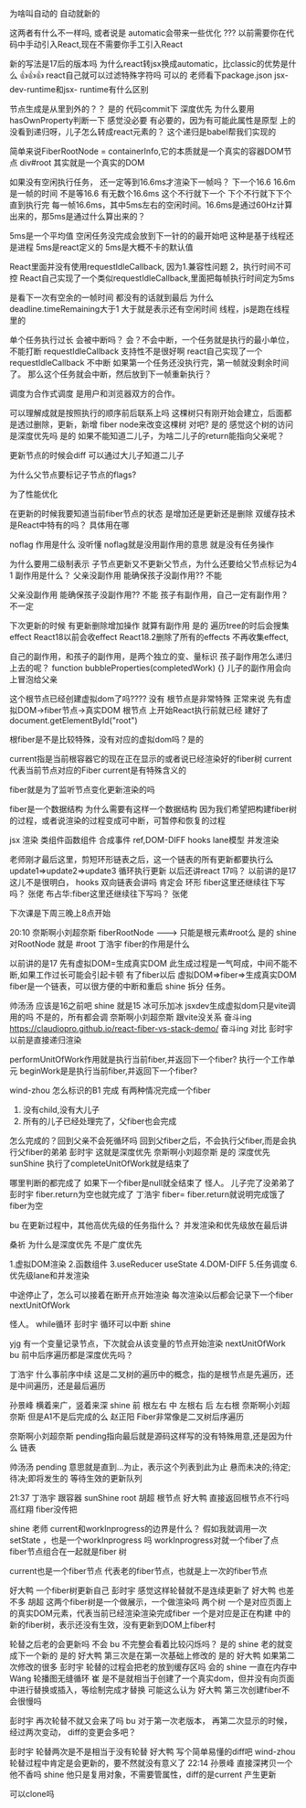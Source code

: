 为啥叫自动的 自动就新的

这两者有什么不一样吗, 或者说是 automatic会带来一些优化 ???
以前需要你在代码中手动引入React,现在不需要你手工引入React

新的写法是17后的版本吗
为什么react转jsx换成automatic，比classic的优势是什么
👍👍👍
react自己就可以过滤特殊字符吗 可以的
老师看下package.json
jsx-dev-runtime和jsx- runtime有什么区别



节点生成是从里到外的？？
是的
代码commit下
深度优先
为什么要用hasOwnProperty判断一下 感觉没必要
有必要的，因为有可能此属性是原型 上的
没看到递归呀，儿子怎么转成react元素的？
这个递归是babel帮我们实现的



简单来说FiberRootNode = containerInfo,它的本质就是一个真实的容器DOM节点 div#root
其实就是一个真实的DOM



如果没有空闲执行任务， 还一定等到16.6ms才渲染下一帧吗？
下一个16.6
16.6m 是一帧的时间 不是等16.6
有无数个16.6ms 这个不行就下一个 下个不行就下下个
直到执行完
每一帧16.6ms，其中5ms左右的空闲时间。16.6ms是通过60Hz计算出来的，那5ms是通过什么算出来的？

5ms是一个平均值 
空闲任务没完成会放到下一针的的最开始吧
这种是基于线程还是进程
5ms是react定义的
5ms是大概不卡的默认值

React里面并没有使用requestIdleCallback, 
因为1.兼容性问题 2，执行时间不可控
React自己实现了一个类似requestIdleCallback,里面把每帧执行时间定为5ms

是看下一次有空余的一帧时间
都没有的话就到最后
为什么deadline.timeRemaining大于1
大于就是表示还有空闲时间
线程，js是跑在线程里的

单个任务执行过长 会被中断吗？
会？不会中断，一个任务就是执行的最小单位，不能打断
requestIdleCallback 支持性不是很好啊
react自己实现了一个requestIdleCallback
不中断
如果第一个任务还没执行完，第一帧就没剩余时间了。
那么这个任务就会中断，然后放到下一帧重新执行？

调度为合作式调度
是用户和浏览器双方的合作。

可以理解成就是按照执行的顺序前后联系上吗
这棵树只有刚开始会建立，后面都是透过删除，更新，新增 fiber node来改变这棵树 对吧?
是的
感觉这个树的访问是深度优先吗
是的
如果不能知道二儿子，为啥二儿子的return能指向父亲呢？

更新节点的时候会diff
可以通过大儿子知道二儿子


为什么父节点要标记子节点的flags?

为了性能优化

在更新的时候我要知道当前fiber节点的状态  是增加还是更新还是删除
双缓存技术是React中特有的吗？
具体用在哪


noflag 作用是什么 没听懂
noflag就是没用副作用的意思 就是没有任务操作

为什么要用二级制表示
子节点更新又不更新父节点，为什么还要给父节点标记为4
1
副作用是什么？
父亲没副作用 能确保孩子没副作用??
不能



父亲没副作用 能确保孩子没副作用?? 不能
孩子有副作用，自己一定有副作用？ 不一定



下次更新的时候 有更新删除增加操作 就算有副作用 是的
遍历tree的时后会搜集 effect
React18以前会收effect
React18.2删除了所有的effects
不再收集effect,


自己的副作用，和孩子的副作用，是两个独立的变、量标识
孩子副作用怎么递归上去的呢？
function bubbleProperties(completedWork) {}
儿子的副作用会向上冒泡给父亲




这个根节点已经创建虚拟dom了吗????
没有
根节点是非常特殊
正常来说
先有虚拟DOM->fiber节点->真实DOM
根节点 上开始React执行前就已经 建好了document.getElementById("root")


根fiber是不是比较特殊，没有对应的虚拟dom吗？是的


current指是当前根容器它的现在正在显示的或者说已经渲染好的fiber树
current代表当前节点对应的Fiber
current是有特殊含义的

fiber就是为了监听节点变化更新渲染的吗

fiber是一个数据结构
为什么需要有这样一个数据结构
因为我们希望把构建fiber树的过程，或者说渲染的过程变成可中断，可暂停和恢复的过程

jsx
渲染
类组件函数组件
合成事件
ref,DOM-DIFF
hooks
lane模型
并发渲染


老师刚才最后这里，剪短环形链表之后，这一个链表的所有更新都要执行么
update1=>update2=>update3
循环执行更新
以后还讲react 17吗？
以前讲的是17
这儿不是很明白，
hooks 双向链表会讲吗
肯定会
环形
fiber这里还继续往下写吗？ 张佬
布占华:fiber这里还继续往下写吗？ 张佬

下次课是下周三晚上8点开始



20:10
奈斯啊小刘超奈斯
fiberRootNode --->  只能是根元素#root么 是的
shine
对RootNode  就是 #root 
丁浩宇
fiber的作用是什么 

以前讲的是17
先有虚拟DOM=生成真实DOM
此生成过程是一气呵成，中间不能不断,如果工作过长可能会引起卡顿
有了fiber以后
虚拟DOM=>fiber=>生成真实DOM
fiber是一个链表，可以很方便的中断和重启
shine
拆分 任务。 



帅汤汤
应该是16之前吧 
shine
就是15 
冰可乐加冰
jsxdev生成虚拟dom只是vite调用的吗 
不是的，所有都会调
奈斯啊小刘超奈斯
跟vite没关系 
奋斗ing
https://claudiopro.github.io/react-fiber-vs-stack-demo/ 
奋斗ing
对比 
彭时宇
以前是直接递归渲染 




performUnitOfWork作用就是执行当前fiber,并返回下一个fiber? 
执行一个工作单元
beginWork是是执行当前fiber,并返回下一个fiber?


wind-zhou
怎么标识的B1 完成 
有两种情况完成一个fiber
1. 没有child,没有大儿子
2. 所有的儿子已经处理完了，父fiber也会完成

怎么完成的？回到父亲不会死循环吗 
回到父fiber之后，不会执行父fiber,而是会执行父fiber的弟弟
彭时宇
这就是深度优先 
奈斯啊小刘超奈斯
是的 深度优先 
sunShine
执行了completeUnitOfWork就是结束了 



哪里判断的都完成了 如果下一个fiber是null就全结束了
怪人。
儿子完了没弟弟了 
彭时宇
fiber.return为空也就完成了 
丁浩宇
fiber= fiber.return就说明完成饿了 
fiber为空 


bu
在更新过程中，其他高优先级的任务指什么？ 
并发渲染和优先级放在最后讲

桑祈
为什么是深度优先  不是广度优先 


1.虚拟DOM渲染
2.函数组件
3.useReducer useState
4.DOM-DIFF
5.任务调度
6.优先级lane和并发渲染



中途停止了，怎么可以接着在断开点开始渲染 
每次渲染以后都会记录下一个fiber
nextUnitOfWork

怪人。
while循环 
彭时宇
循环可以中断 
shine

yjg
有一个变量记录节点，下次就会从该变量的节点开始渲染  nextUnitOfWork
bu
前中后序遍历都是深度优先吗？ 


丁浩宇
什么事前序中续 
这是二叉树的遍历中的概念，指的是根节点是先遍历，还是中间遍历，还是最后遍历

孙景峰
横着来广，竖着来深 
shine
前 根左右  中 左根右  后  左右根 
奈斯啊小刘超奈斯
但是A1不是后完成的么 
赵正阳
Fiber非常像是二叉树后序遍历 


奈斯啊小刘超奈斯
pending指向最后就是源码这样写的没有特殊用意,还是因为什么
链表


帅汤汤
pending 意思就是直到…为止，表示这个列表到此为止 
悬而未决的;待定;待决;即将发生的
等待生效的更新队列


21:37
丁浩宇
跟容器 
sunShine
root 
胡超
根节点 
好大鸭
直接返回根节点不行吗 
高红翔
fiber没传把 


shine
老师 current和workInprogress的边界是什么？
假如我就调用一次setState ，也是一个workInprogress 吗 
workInprogress对就一个fiber了点
fiber节点组合在一起就是fiber 树

current也是一个fiber节点
代表老的fiber节点，也就是上一次的fiber节点

好大鸭
一个fiber树更新自己 
彭时宇
感觉这样轮替就不是连续更新了 
好大鸭
也差不多 
胡超
这两个fiber树是一个做展示，一个做渲染吗 
两个树
一个是对应页面上的真实DOM元素，代表当前已经渲染渲染完成fiber
一个是对应是正在构建 中的新的fiber树，表示还没有生效，没有更新到DOM上fiber村




轮替之后老的会更新吗 不会
bu
不完整会看着比较闪烁吗？ 是的
shine
老的就变成下一个新的 是的
好大鸭
第三次是在第一次基础上修改的  是的
好大鸭
如果第二次修改的很多 
彭时宇
轮替的过程会把老的放到缓存区吗 会的
shine
一直在内存中 
Wáng
轮播图无缝循环 
崔
是不是就相当于创建了一个真实dom，但并没有向页面中进行替换或插入，等绘制完成才替换
可能这么认为 
好大鸭
第三次创建fiber不会很慢吗 

彭时宇
再次轮替不就又会来了吗 
bu
对于第一次老版本， 再第二次显示的时候， 经过两次变动， diff的变更会多吧？ 



彭时宇
轮替两次是不是相当于没有轮替 
好大鸭
写个简单易懂的diff吧 
wind-zhou
轮替过程中肯定是会更新的，要不然就没有意义了 
22:14
孙景峰
直接深拷贝一个他不香吗 
shine
他只是复用对象，不需要管属性，diff的是current 产生更新 


可以clone吗



